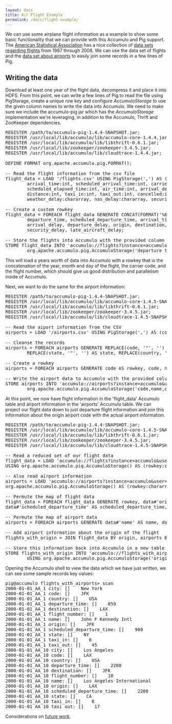 ```yaml
---
layout: docs
title: Air Flight Example
permalink: /docs/flight-example/
---
```


We can use some airplane flight information as a example to show some basic functionality that we can provide with this
Accumulo and Pig support. The [American Statistical Association](www.amstat.org) has a nice collection of [data sets
regarding flights](http://stat-computing.org/dataexpo/2009/the-data.html) from 1987 through 2008. We can use the data
set of flights and the [data set about airports](http://stat-computing.org/dataexpo/2009/supplemental-data.html) to
easily join some records in a few lines of Pig.

## Writing the data

Download at least one year of the flight data, decompress it and place it into HDFS. From this point, we can write a few
lines of Pig to read the file using PigStorage, create a unique row key and configure _AccumuloStorage_ to use the given
column names to write the data into Accumulo. We need to make sure we include the accumulo-pig jar which has the
_AccumuloStorage_ implementation we're leveraging, in addition to the Accumulo, Thrift and ZooKeeper dependencies.

<pre class="code">
<span class="keyword">REGISTER</span> <span class="constants">/path/to/accumulo-pig-1.4.4-SNAPSHOT.jar;</span>
<span class="keyword">REGISTER</span> <span class="constants">/usr/local/lib/accumulo/lib/accumulo-core-1.4.4.jar;</span>
<span class="keyword">REGISTER</span> <span class="constants">/usr/local/lib/accumulo/lib/libthrift-0.6.1.jar;</span>
<span class="keyword">REGISTER</span> <span class="constants">/usr/local/lib/zookeeper/zookeeper-3.4.5.jar;</span>
<span class="keyword">REGISTER</span> <span class="constants">/usr/local/lib/accumulo/lib/cloudtrace-1.4.4.jar;</span>

<span class="keyword">DEFINE</span> FORMAT org.apache.accumulo.pig.FORMAT();

<span class="comment">-- Read the flight information from the csv file</span>
<span class="variable">flight_data</span> = <span class="keyword">LOAD</span> <span class="constants">'/flights.csv'</span> <span class="keyword">USING</span> PigStorage(<span class="constants">','</span>) <span class="keyword">AS</span> (year:<span class="type">int</span>, month:<span class="type">int</span>, dayofmonth:<span class="type">int</span>, dayofweek:<span class="type">int</span>, departure_time:<span class="type">int</span>, scheduled_departure_time:<span class="type">int</span>, 
        arrival_time:<span class="type">int</span>, scheduled_arrival_time:<span class="type">int</span>, carrier:<span class="type">chararray</span>, flight_number:<span class="type">int</span>, tail_number:<span class="type">chararray</span>, actual_elapsed_time:<span class="type">int</span>, 
        scheduled_elapsed_time:<span class="type">int</span>, air_time:<span class="type">int</span>, arrival_delay:<span class="type">int</span>, departure_delay:<span class="type">int</span>, origin:<span class="type">chararray</span>, destination:<span class="type">chararray</span>, 
        distance:<span class="type">int</span>, taxi_in:<span class="type">int</span>, taxi_out:<span class="type">int</span>, cancelled:<span class="type">int</span>, cancellation_code:<span class="type">chararray</span>, diverted:<span class="type">int</span>, carrier_delay:<span class="type">chararray</span>, 
        weather_delay:<span class="type">chararray</span>, nas_delay:<span class="type">chararray</span>, security_delay:<span class="type">chararray</span>, late_aircraft_delay:<span class="type">chararray</span>);

<span class="comment">-- Create a custom rowkey </span>
<span class="variable">flight_data</span> = <span class="keyword">FOREACH</span> <span class="variable">flight_data</span> <span class="keyword">GENERATE</span> <span class="keyword">CONCAT</span>(FORMAT(<span class="constants">'%04d-%02d-%02d'</span>, year, month, dayofmonth), <span class="keyword">CONCAT</span>(<span class="constants">'_'</span>, <span class="keyword">CONCAT</span>(carrier, <span class="keyword">CONCAT</span>(<span class="constants">'_'</span>, (<span class="type">chararray</span>)flight_number)))) <span class="keyword">AS</span> rowkey,
        departure_time, scheduled_departure_time, arrival_time, scheduled_arrival_time, carrier, flight_number, tail_number, actual_elapsed_time, scheduled_elapsed_time, air_time,
        arrival_delay, departure_delay, origin, destination, distance, taxi_in, taxi_out, cancelled, cancellation_code, diverted, carrier_delay, weather_delay, nas_delay,
        security_delay, late_aircraft_delay;

<span class="comment">-- Store the flights into Accumulo with the provided column names</span>
<span class="keyword">STORE</span> <span class="variable">flight_data</span> <span class="keyword">INTO</span> <span class="constants">'accumulo://flights?instance=accumulo&amp;user=pig&amp;password=secret&amp;zookeepers=localhost'</span> <span class="keyword">USING</span>
        org.apache.accumulo.pig.AccumuloStorage(<span class="constants">'departure_time,scheduled_departure_time,arrival_time,scheduled_arrival_time,carrier,flight_number,tail_number,actual_elapsed_time,scheduled_elapsed_time,air_time,arrival_delay,departure_delay,origin,destination,distance,taxi_in,taxi_out,cancelled,cancellation_code,diverted,carrier_delay,weather_delay,nas_delay,security_delay,late_aircraft_delay'</span>);
</pre>

This will load a years worth of data into Accumulo with a rowkey that is the concatenation of the year, month and day of
the flight, the carrier code, and the flight number, which should give us good distribution and parallelism inside of
Accumulo.

Next, we want to do the same for the airport information:

<pre class="code">
<span class="keyword">REGISTER</span> <span class="constants">/path/to/accumulo-pig-1.4.4-SNAPSHOT.jar;</span>
<span class="keyword">REGISTER</span> <span class="constants">/usr/local/lib/accumulo/lib/accumulo-core-1.4.5-SNAPSHOT.jar;</span>
<span class="keyword">REGISTER</span> <span class="constants">/usr/local/lib/accumulo/lib/libthrift-0.6.1.jar;</span>
<span class="keyword">REGISTER</span> <span class="constants">/usr/local/lib/zookeeper/zookeeper-3.4.5.jar;</span>
<span class="keyword">REGISTER</span> <span class="constants">/usr/local/lib/accumulo/lib/cloudtrace-1.4.5-SNAPSHOT.jar;</span>

<span class="comment">-- Read the aiport information from the CSV</span>
<span class="variable">airports</span> = <span class="keyword">LOAD</span> <span class="constants">'/airports.csv'</span> <span class="keyword">USING</span> PigStorage(<span class="constants">','</span>) <span class="keyword">AS</span> (code:<span class="type">chararray</span>, name:<span class="type">chararray</span>, city:<span class="type">chararray</span>, state:<span class="type">chararray</span>, country:<span class="type">chararray</span>, latitude:<span class="type">double</span>, longitude:<span class="type">double</span>);
  
<span class="comment">-- Cleanse the records</span>
<span class="variable">airports</span> = <span class="keyword">FOREACH</span> <span class="variable">airports</span> <span class="keyword">GENERATE</span> <span class="keyword">REPLACE</span>(code, <span class="constants">'"'</span>, <span class="constants">''</span>) <span class="keyword">AS</span> code, <span class="keyword">REPLACE</span>(name, <span class="constants">'"'</span>, <span class="constants">''</span>) <span class="keyword">AS</span> name, <span class="keyword">REPLACE</span>(city, <span class="constants">'"'</span>, <span class="constants">''</span>) <span class="keyword">AS</span> city, 
        <span class="keyword">REPLACE</span>(state, <span class="constants">'"'</span>, <span class="constants">''</span>) <span class="keyword">AS</span> state, <span class="keyword">REPLACE</span>(country, <span class="constants">'"'</span>, <span class="constants">''</span>) <span class="keyword">AS</span> country, latitude, longitude;

<span class="comment">-- Create a rowkey</span>
<span class="variable">airports</span> = <span class="keyword">FOREACH</span> <span class="variable">airports</span> <span class="keyword">GENERATE</span> code <span class="keyword">AS</span> rowkey, code, name, city, state, country, latitude, longitude;

<span class="comment">-- Write the airport data to Accumulo with the provided column names</span>
<span class="keyword">STORE</span> <span class="variable">airports</span> <span class="keyword">INTO</span> <span class="constants">'accumulo://airports?instance=accumulo&amp;user=pig&amp;password=secret&amp;zookeepers=localhost'</span> <span class="keyword">USING</span> 
        org.apache.accumulo.pig.AccumuloStorage(<span class="constants">'code,name,city,state,country,latitude,longitude'</span>);
</pre>

At this point, we now have flight information in the 'flight_data' Accumulo table and airport information in the
'airports' Accumulo table. We can project our flight data down to just departure flight information and join this
information about the origin airport code with the actual airport information.

<pre class="code">
<span class="keyword">REGISTER</span> <span class="constants">/path/to/accumulo-pig-1.4.4-SNAPSHOT.jar;</span>
<span class="keyword">REGISTER</span> <span class="constants">/usr/local/lib/accumulo/lib/accumulo-core-1.4.5-SNAPSHOT.jar;</span>
<span class="keyword">REGISTER</span> <span class="constants">/usr/local/lib/accumulo/lib/libthrift-0.6.1.jar;</span>
<span class="keyword">REGISTER</span> <span class="constants">/usr/local/lib/zookeeper/zookeeper-3.4.5.jar;</span>
<span class="keyword">REGISTER</span> <span class="constants">/usr/local/lib/accumulo/lib/cloudtrace-1.4.5-SNAPSHOT.jar;</span>

<span class="comment">-- Read a reduced set of our flight data</span>
<span class="variable">flight_data</span> = <span class="keyword">LOAD</span> <span class="constants">'accumulo://flights?instance=accumulo&amp;user=pig&amp;password=password&amp;zookeepers=localhost&amp;fetch_columns=departure_time,scheduled_departure_time,flight_number,taxi_out,origin&amp;start=2001&amp;end=2003'</span>
<span class="keyword">USING</span> org.apache.accumulo.pig.AccumuloStorage() <span class="keyword">AS</span> (rowkey:<span class="type">chararray</span>, data:<span class="type">map[]</span>);

<span class="comment">-- Also read airport information</span>
<span class="variable">airports</span> = <span class="keyword">LOAD</span> <span class="constants">'accumulo://airports?instance=accumulo&amp;user=pig&amp;password=password&amp;zookeepers=localhost'</span> <span class="keyword">USING</span>
org.apache.accumulo.pig.AccumuloStorage() <span class="keyword">AS</span> (rowkey:<span class="type">chararray</span>, data:<span class="type">map[]</span>);

<span class="comment">-- Permute the map of flight data</span>
<span class="variable">flight_data</span> = <span class="keyword">FOREACH</span> <span class="variable">flight_data</span> <span class="keyword">GENERATE</span> rowkey, data#<span class="constants">'origin'</span> <span class="keyword">AS</span> origin, data#<span class="constants">'departure_time'</span> <span class="keyword">AS</span> departure_time,
data#<span class="constants">'scheduled_departure_time'</span> <span class="keyword">AS</span> scheduled_departure_time, data#<span class="constants">'flight_number'</span> <span class="keyword">AS</span> flight_number, data#<span class="constants">'taxi_out'</span> <span class="keyword">AS</span> taxi_out;

<span class="comment">-- Permute the map of airport data</span>
<span class="variable">airports</span> = <span class="keyword">FOREACH</span> <span class="variable">airports</span> <span class="keyword">GENERATE</span> data#<span class="constants">'name'</span> <span class="keyword">AS</span> name, data#<span class="constants">'state'</span> <span class="keyword">AS</span> state, data#<span class="constants">'code'</span> <span class="keyword">AS</span> code, data#<span class="constants">'country'</span> <span class="keyword">AS</span> country, data#<span class="constants">'city'</span> <span class="keyword">AS</span> city;

<span class="comment">-- Add airport information about the origin of the flight</span>
<span class="variable">flights_with_origin</span> = <span class="keyword">JOIN</span> <span class="variable">flight_data</span> <span class="keyword">BY</span> origin, <span class="variable">airports</span> <span class="keyword">BY</span> code;

<span class="comment">-- Store this information back into Accumulo in a new table</span>
<span class="keyword">STORE</span> <span class="variable">flights_with_origin</span> <span class="keyword">INTO</span> <span class="constants">'accumulo://flights_with_airports?instance=accumulo&amp;user=pig&amp;password=secret&amp;zookeepers=localhost'</span>
        <span class="keyword">USING</span> org.apache.accumulo.pig.AccumuloStorage(<span class="constants">'origin,departure_time,scheduled_departure_time,flight_number,taxi_out,name,state,code,country,city'</span>);
</pre>

Opening the Accumulo shell to view the data which we have just written, we can see some sample records key values:

<pre>
pig@accumulo flights_with_airports> scan
2000-01-01_AA_1 city: []    New York
2000-01-01_AA_1 code: []    JFK
2000-01-01_AA_1 country: []    USA
2000-01-01_AA_1 departure_time: []    859
2000-01-01_AA_1 destination: []    LAX
2000-01-01_AA_1 flight_number: []    1
2000-01-01_AA_1 name: []    John F Kennedy Intl
2000-01-01_AA_1 origin: []    JFK
2000-01-01_AA_1 scheduled_departure_time: []    900
2000-01-01_AA_1 state: []    NY
2000-01-01_AA_1 taxi_in: []    6
2000-01-01_AA_1 taxi_out: []    45
2000-01-01_AA_10 city: []    Los Angeles
2000-01-01_AA_10 code: []    LAX
2000-01-01_AA_10 country: []    USA
2000-01-01_AA_10 departure_time: []    2200
2000-01-01_AA_10 destination: []    JFK
2000-01-01_AA_10 flight_number: []    10
2000-01-01_AA_10 name: []    Los Angeles International
2000-01-01_AA_10 origin: []    LAX
2000-01-01_AA_10 scheduled_departure_time: []    2200
2000-01-01_AA_10 state: []    CA
2000-01-01_AA_10 taxi_in: []    8
2000-01-01_AA_10 taxi_out: []    17
</pre>

Considerations on [future work]({{site.url}}/docs/future-work).
